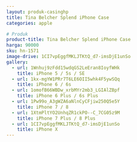 ```yaml
---
layout: produk-casinghp
title: Tina Belcher Splend iPhone Case
categories: apple

# Produk
product-title: Tina Belcher Splend iPhone Case
harga: 90000
sku: hn-1571
image-drive: 1CI7vpEggfMKLJTKtQ_d7-imsDjE1unSo
gallery:
  - url: 1Wnhuj9zFdd15wdqGS2LeEran8IoyfWHk
    title: iPhone 5 / 5s / SE
  - url: 1kx-mgYW1PRr7T6LE6OII5whk4F5ywSQq
    title: iPhone 6 / 6s
  - url: 1omofB66WBDw_xrbMYr2mb3_LGIAlZBpf
    title: iPhone 6 Plus / 6s Plus
  - url: 1Pw99o_A3gWZA6aNlnCyCFjiw250Q5e5Y
    title: iPhone 7 / 8
  - url: 1XtmPltYO2UnhqZR1ckPO--C_7CG05z9M
    title: iPhone 7 Plus / 8 Plus
  - url: 1CI7vpEggfMKLJTKtQ_d7-imsDjE1unSo
    title: iPhone X
---
```

